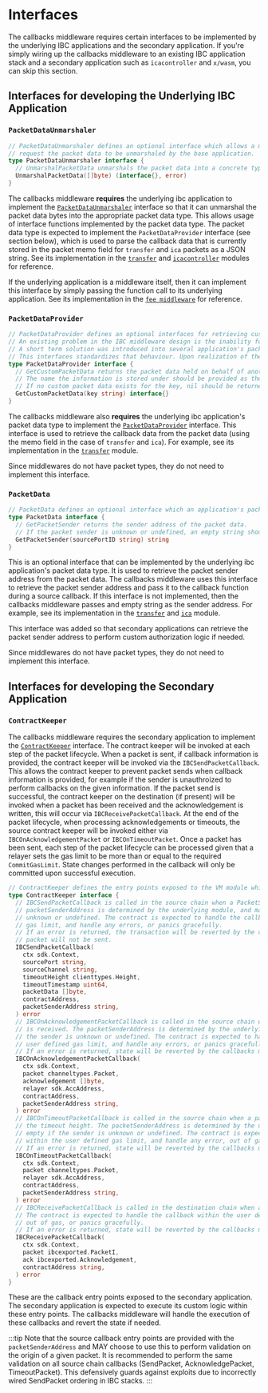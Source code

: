 <!--
order: 3
-->

# Interfaces

The callbacks middleware requires certain interfaces to be implemented by the underlying IBC applications and the secondary application. If you're simply wiring up the callbacks middleware to an existing IBC application stack and a secondary application such as `icacontroller` and `x/wasm`, you can skip this section.

## Interfaces for developing the Underlying IBC Application

### `PacketDataUnmarshaler`

```go
// PacketDataUnmarshaler defines an optional interface which allows a middleware to
// request the packet data to be unmarshaled by the base application.
type PacketDataUnmarshaler interface {
  // UnmarshalPacketData unmarshals the packet data into a concrete type
  UnmarshalPacketData([]byte) (interface{}, error)
}
```

The callbacks middleware **requires** the underlying ibc application to implement the [`PacketDataUnmarshaler`](https://github.com/cosmos/ibc-go/blob/release/v7.3.x/modules/core/05-port/types/module.go#L142-L147) interface so that it can unmarshal the packet data bytes into the appropriate packet data type. This allows usage of interface functions implemented by the packet data type. The packet data type is expected to implement the `PacketDataProvider` interface (see section below), which is used to parse the callback data that is currently stored in the packet memo field for `transfer` and `ica` packets as a JSON string. See its implementation in the [`transfer`](https://github.com/cosmos/ibc-go/blob/release/v7.3.x/modules/apps/transfer/ibc_module.go#L303-L313) and [`icacontroller`](https://github.com/cosmos/ibc-go/blob/release/v7.3.x/modules/apps/27-interchain-accounts/controller/ibc_middleware.go#L258-L268) modules for reference.

If the underlying application is a middleware itself, then it can implement this interface by simply passing the function call to its underlying application. See its implementation in the [`fee middleware`](https://github.com/cosmos/ibc-go/blob/release/v7.3.x/modules/apps/29-fee/ibc_middleware.go#L368-L378) for reference.

### `PacketDataProvider`

```go
// PacketDataProvider defines an optional interfaces for retrieving custom packet data stored on behalf of another application.
// An existing problem in the IBC middleware design is the inability for a middleware to define its own packet data type and insert packet sender provided information.
// A short term solution was introduced into several application's packet data to utilize a memo field to carry this information on behalf of another application.
// This interfaces standardizes that behaviour. Upon realization of the ability for middleware's to define their own packet data types, this interface will be deprecated and removed with time.
type PacketDataProvider interface {
  // GetCustomPacketData returns the packet data held on behalf of another application.
  // The name the information is stored under should be provided as the key.
  // If no custom packet data exists for the key, nil should be returned.
  GetCustomPacketData(key string) interface{}
}
```

The callbacks middleware also **requires** the underlying ibc application's packet data type to implement the [`PacketDataProvider`](https://github.com/cosmos/ibc-go/blob/release/v7.3.x/modules/core/exported/packet.go#L43-L52) interface. This interface is used to retrieve the callback data from the packet data (using the memo field in the case of `transfer` and `ica`). For example, see its implementation in the [`transfer`](https://github.com/cosmos/ibc-go/blob/release/v7.3.x/modules/apps/transfer/types/packet.go#L85-L105) module.

Since middlewares do not have packet types, they do not need to implement this interface.

### `PacketData`

```go
// PacketData defines an optional interface which an application's packet data structure may implement.
type PacketData interface {
  // GetPacketSender returns the sender address of the packet data.
  // If the packet sender is unknown or undefined, an empty string should be returned.
  GetPacketSender(sourcePortID string) string
}
```

This is an optional interface that can be implemented by the underlying ibc application's packet data type. It is used to retrieve the packet sender address from the packet data. The callbacks middleware uses this interface to retrieve the packet sender address and pass it to the callback function during a source callback. If this interface is not implemented, then the callbacks middleware passes and empty string as the sender address. For example, see its implementation in the [`transfer`](https://github.com/cosmos/ibc-go/blob/release/v7.3.x/modules/apps/transfer/types/packet.go#L74-L83) and [`ica`](https://github.com/cosmos/ibc-go/blob/release/v7.3.x/modules/apps/27-interchain-accounts/types/packet.go#L78-L92) module.

This interface was added so that secondary applications can retrieve the packet sender address to perform custom authorization logic if needed.

Since middlewares do not have packet types, they do not need to implement this interface.

## Interfaces for developing the Secondary Application

### `ContractKeeper`

The callbacks middleware requires the secondary application to implement the [`ContractKeeper`](https://github.com/cosmos/ibc-go/blob/main/modules/apps/callbacks/types/expected_keepers.go#L11-L64) interface. The contract keeper will be invoked at each step of the packet lifecycle. When a packet is sent, if callback information is provided, the contract keeper will be invoked via the `IBCSendPacketCallback`. This allows the contract keeper to prevent packet sends when callback information is provided, for example if the sender is unauthroized to perform callbacks on the given information. If the packet send is successful, the contract keeper on the destination (if present) will be invoked when a packet has been received and the acknowledgement is written, this will occur via `IBCReceivePacketCallback`. At the end of the packet lifecycle, when processing acknowledgements or timeouts, the source contract keeper will be invoked either via `IBCOnAcknowledgementPacket` or `IBCOnTimeoutPacket`. Once a packet has been sent, each step of the packet lifecycle can be processed given that a relayer sets the gas limit to be more than or equal to the required `CommitGasLimit`. State changes performed in the callback will only be committed upon successful execution.

```go
// ContractKeeper defines the entry points exposed to the VM module which invokes a smart contract
type ContractKeeper interface {
  // IBCSendPacketCallback is called in the source chain when a PacketSend is executed. The
  // packetSenderAddress is determined by the underlying module, and may be empty if the sender is
  // unknown or undefined. The contract is expected to handle the callback within the user defined
  // gas limit, and handle any errors, or panics gracefully.
  // If an error is returned, the transaction will be reverted by the callbacks middleware, and the
  // packet will not be sent.
  IBCSendPacketCallback(
    ctx sdk.Context,
    sourcePort string,
    sourceChannel string,
    timeoutHeight clienttypes.Height,
    timeoutTimestamp uint64,
    packetData []byte,
    contractAddress,
    packetSenderAddress string,
  ) error
  // IBCOnAcknowledgementPacketCallback is called in the source chain when a packet acknowledgement
  // is received. The packetSenderAddress is determined by the underlying module, and may be empty if
  // the sender is unknown or undefined. The contract is expected to handle the callback within the
  // user defined gas limit, and handle any errors, or panics gracefully.
  // If an error is returned, state will be reverted by the callbacks middleware.
  IBCOnAcknowledgementPacketCallback(
    ctx sdk.Context,
    packet channeltypes.Packet,
    acknowledgement []byte,
    relayer sdk.AccAddress,
    contractAddress,
    packetSenderAddress string,
  ) error
  // IBCOnTimeoutPacketCallback is called in the source chain when a packet is not received before
  // the timeout height. The packetSenderAddress is determined by the underlying module, and may be
  // empty if the sender is unknown or undefined. The contract is expected to handle the callback
  // within the user defined gas limit, and handle any error, out of gas, or panics gracefully.
  // If an error is returned, state will be reverted by the callbacks middleware.
  IBCOnTimeoutPacketCallback(
    ctx sdk.Context,
    packet channeltypes.Packet,
    relayer sdk.AccAddress,
    contractAddress,
    packetSenderAddress string,
  ) error
  // IBCReceivePacketCallback is called in the destination chain when a packet acknowledgement is written.
  // The contract is expected to handle the callback within the user defined gas limit, and handle any errors,
  // out of gas, or panics gracefully.
  // If an error is returned, state will be reverted by the callbacks middleware.
  IBCReceivePacketCallback(
    ctx sdk.Context,
    packet ibcexported.PacketI,
    ack ibcexported.Acknowledgement,
    contractAddress string,
  ) error
}
```

These are the callback entry points exposed to the secondary application. The secondary application is expected to execute its custom logic within these entry points. The callbacks middleware will handle the execution of these callbacks and revert the state if needed.

:::tip
Note that the source callback entry points are provided with the `packetSenderAddress` and MAY choose to use this to perform validation on the origin of a given packet. It is recommended to perform the same validation on all source chain callbacks (SendPacket, AcknowledgePacket, TimeoutPacket). This defensively guards against exploits due to incorrectly wired SendPacket ordering in IBC stacks.
:::
